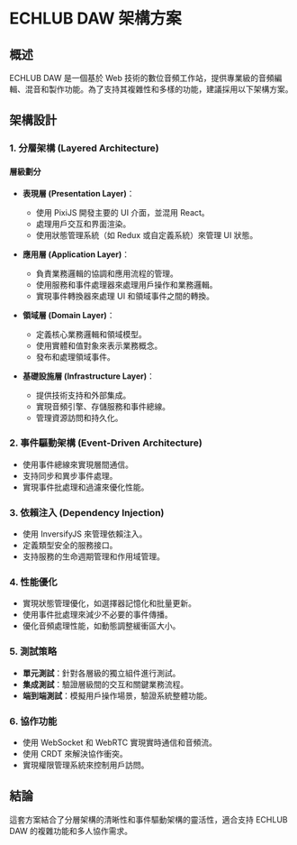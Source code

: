 # ECHLUB DAW 架構方案

## 概述

ECHLUB DAW 是一個基於 Web 技術的數位音頻工作站，提供專業級的音頻編輯、混音和製作功能。為了支持其複雜性和多樣的功能，建議採用以下架構方案。

## 架構設計

### 1. 分層架構 (Layered Architecture)

#### 層級劃分

- **表現層 (Presentation Layer)**：
  - 使用 PixiJS 開發主要的 UI 介面，並混用 React。
  - 處理用戶交互和界面渲染。
  - 使用狀態管理系統（如 Redux 或自定義系統）來管理 UI 狀態。

- **應用層 (Application Layer)**：
  - 負責業務邏輯的協調和應用流程的管理。
  - 使用服務和事件處理器來處理用戶操作和業務邏輯。
  - 實現事件轉換器來處理 UI 和領域事件之間的轉換。

- **領域層 (Domain Layer)**：
  - 定義核心業務邏輯和領域模型。
  - 使用實體和值對象來表示業務概念。
  - 發布和處理領域事件。

- **基礎設施層 (Infrastructure Layer)**：
  - 提供技術支持和外部集成。
  - 實現音頻引擎、存儲服務和事件總線。
  - 管理資源訪問和持久化。

### 2. 事件驅動架構 (Event-Driven Architecture)

- 使用事件總線來實現層間通信。
- 支持同步和異步事件處理。
- 實現事件批處理和過濾來優化性能。

### 3. 依賴注入 (Dependency Injection)

- 使用 InversifyJS 來管理依賴注入。
- 定義類型安全的服務接口。
- 支持服務的生命週期管理和作用域管理。

### 4. 性能優化

- 實現狀態管理優化，如選擇器記憶化和批量更新。
- 使用事件批處理來減少不必要的事件傳播。
- 優化音頻處理性能，如動態調整緩衝區大小。

### 5. 測試策略

- **單元測試**：針對各層級的獨立組件進行測試。
- **集成測試**：驗證層級間的交互和關鍵業務流程。
- **端到端測試**：模擬用戶操作場景，驗證系統整體功能。

### 6. 協作功能

- 使用 WebSocket 和 WebRTC 實現實時通信和音頻流。
- 使用 CRDT 來解決協作衝突。
- 實現權限管理系統來控制用戶訪問。

## 結論

這套方案結合了分層架構的清晰性和事件驅動架構的靈活性，適合支持 ECHLUB DAW 的複雜功能和多人協作需求。
